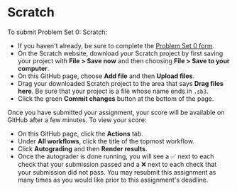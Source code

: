 # Scratch

To submit Problem Set 0: Scratch:

* If you haven't already, be sure to complete the [Problem Set 0 form](https://forms.cs50.io/9fa8a773-080b-4665-b5a1-2c8143d18fd1).
* On the Scratch website, download your Scratch project by first saving your project with **File > Save now** and then choosing **File > Save to your computer**.
* On this GitHub page, choose **Add file** and then **Upload files**.
* Drag your downloaded Scratch project to the area that says **Drag files here**. Be sure that your project is a file whose name ends in `.sb3`.
* Click the green **Commit changes** button at the bottom of the page.

Once you have submitted your assignment, your score will be available on GitHub after a few minutes. To view your score:

* On this GitHub page, click the **Actions** tab.
* Under **All workflows**, click the title of the topmost workflow.
* Click **Autograding** and then **Render results**.
* Once the autograder is done running, you will see a ✅ next to each check that your submission passed and a ❌ next to each check that your submission did not pass. You may resubmit this assignment as many times as you would like prior to this assignment's deadline.
